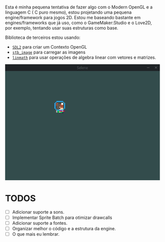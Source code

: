 Esta é minha pequena tentativa de fazer algo com o Modern OpenGL e a linguagem C ( C puro mesmo), estou projetando uma pequena engine/framework para jogos 2D. Estou me baseando bastante em engines/frameworks que já uso, como o GameMaker:Studio e o Love2D, por exemplo, tentando usar suas estruturas como base.

Biblioteca de terceiros estou usando:
- [`SDL2`](https://www.libsdl.org/) para criar um Contexto OpenGL
- [`stb_image`](https://github.com/nothings/stb) para carregar as imagens
- [`linmath`](https://github.com/datenwolf/linmath.h) para usar operações de algebra linear com vetores e matrizes.

![Selene Engine](https://raw.githubusercontent.com/canoi12/selene/master/assets/animation.gif)

# TODOS
- [ ] Adicionar suporte a sons.
- [ ] Implementar Sprite Batch para otimizar drawcalls
- [ ] Adicionar suporte a fontes.
- [ ] Organizar melhor o código e a estrutura da engine.
- [ ] O que mais eu lembrar.